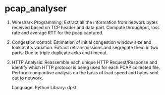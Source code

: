 # pcap_analyser

1. Wireshark Programming: Extract all the information from network bytes received based on TCP header and data part.
   Compute throughput, loss rate and average RTT for the pcap captured.

2. Congestion control: Estimation of initial congestion window size and look at it's variation. Extract retransmissions
   and segregate them in two parts: Due to triple duplicate acks and timeout.

3. HTTP Analysis: Reassemble each unique HTTP Request/Response and identify which HTTP protocol is being used for each
   PCAP collected file. Perform comparitive analysis on the basis of load speed and bytes sent out to network.
   
   Language: Python
   Library: dpkt
